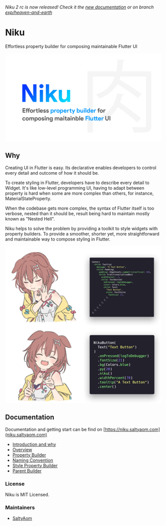 ###### Niku 2 rc is now released! Check it the [new documentation](https://v2.niku.saltyaom.com) or on branch [exp/heaven-and-earth](https://github.com/saltyaom/niku/tree/exp/heaven-and-earth)
# Niku
Effortless property builder for composing maintainable Flutter UI

<p align="center">
  <img src="https://raw.githubusercontent.com/saltyaom/niku/main/doc/images/niku.jpg" alt="Niku" />
</p>

## Why
Creating UI in Flutter is easy. Its declarative enables developers to control every detail and outcome of how it should be.

To create styling in Flutter, developers have to describe every detail to Widget. It's like low-level programming UI, having to adapt between property is hard when some are more complex than others, for instance, MaterialStateProperty.

When the codebase gets more complex, the syntax of Flutter itself is too verbose, nested than it should be, result being hard to maintain mostly known as "Nested Hell".

Niku helps to solve the problem by providing a toolkit to style widgets with property builders. To provide a smoother, shorter yet, more straightforward and maintainable way to compose styling in Flutter.

<p align="center">
  <img src="https://raw.githubusercontent.com/saltyaom/niku/main/doc/images/drake.jpg" alt="Comparison" />
</p>

## Documentation
Documentation and getting start can be find on [https://niku.saltyaom.com](niku.saltyaom.com)

- [Introduction and why](https://niku.saltyaom.com/docs/introduction)
- [Overview](https://niku.saltyaom.com/docs/overview)
- [Property Builder](https://niku.saltyaom.com/docs/property-builder)
- [Naming Convention](https://niku.saltyaom.com/docs/naming-convention)
- [Style Property Builder](https://niku.saltyaom.com/docs/style-builder)
- [Parent Builder](https://niku.saltyaom.com/docs/parent-builder)

### License
Niku is MIT Licensed.

### Maintainers
- [SaltyAom](https://github.com/saltyaom)

